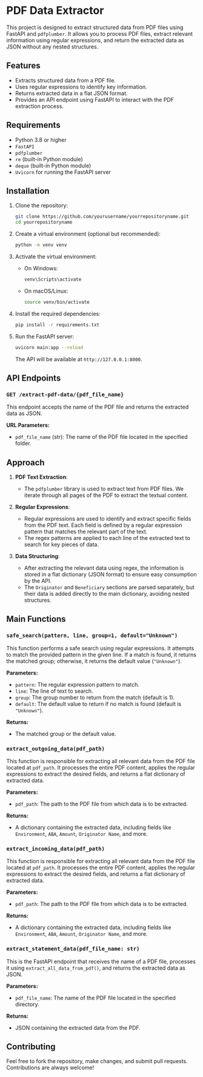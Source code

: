 # PDF Data Extractor

This project is designed to extract structured data from PDF files using FastAPI and `pdfplumber`. 
It allows you to process PDF files, extract relevant information using regular expressions, and return the extracted data as JSON without any nested structures.

## Features

- Extracts structured data from a PDF file.
- Uses regular expressions to identify key information.
- Returns extracted data in a flat JSON format.
- Provides an API endpoint using FastAPI to interact with the PDF extraction process.

## Requirements

- Python 3.8 or higher
- `FastAPI`
- `pdfplumber`
- `re` (built-in Python module)
- `deque` (built-in Python module)
- `Uvicorn` for running the FastAPI server

## Installation

1. Clone the repository:

   ```bash
   git clone https://github.com/yourusername/yourrepositoryname.git
   cd yourrepositoryname
   ```

2. Create a virtual environment (optional but recommended):

   ```bash
   python -m venv venv
   ```

3. Activate the virtual environment:

   - On Windows:

     ```bash
     venv\Scripts\activate
     ```

   - On macOS/Linux:

     ```bash
     source venv/bin/activate
     ```

4. Install the required dependencies:

   ```bash
   pip install -r requirements.txt
   ```

5. Run the FastAPI server:

   ```bash
   uvicorn main:app --reload
   ```

   The API will be available at `http://127.0.0.1:8000`.

## API Endpoints

### `GET /extract-pdf-data/{pdf_file_name}`

This endpoint accepts the name of the PDF file and returns the extracted data as JSON.

**URL Parameters:**
- `pdf_file_name` (str): The name of the PDF file located in the specified folder.

## Approach

1. **PDF Text Extraction**: 
   - The `pdfplumber` library is used to extract text from PDF files. We iterate through all pages of the PDF to extract the textual content.

2. **Regular Expressions**:
   - Regular expressions are used to identify and extract specific fields from the PDF text. Each field is defined by a regular expression pattern that matches the relevant part of the text.
   - The regex patterns are applied to each line of the extracted text to search for key pieces of data.

3. **Data Structuring**:
   - After extracting the relevant data using regex, the information is stored in a flat dictionary (JSON format) to ensure easy consumption by the API.
   - The `Originator` and `Beneficiary` sections are parsed separately, but their data is added directly to the main dictionary, avoiding nested structures.

## Main Functions

### `safe_search(pattern, line, group=1, default="Unknown")`

This function performs a safe search using regular expressions. It attempts to match the provided pattern in the given line. If a match is found, it returns the matched group; otherwise, it returns the default value (`"Unknown"`).

**Parameters:**
- `pattern`: The regular expression pattern to match.
- `line`: The line of text to search.
- `group`: The group number to return from the match (default is 1).
- `default`: The default value to return if no match is found (default is `"Unknown"`).

**Returns:**
- The matched group or the default value.

### `extract_outgoing_data(pdf_path)`

This function is responsible for extracting all relevant data from the PDF file located at `pdf_path`. It processes the entire PDF content, applies the regular expressions to extract the desired fields, and returns a flat dictionary of extracted data.

**Parameters:**
- `pdf_path`: The path to the PDF file from which data is to be extracted.

**Returns:**
- A dictionary containing the extracted data, including fields like `Environment`, `ABA`, `Amount`, `Originator Name`, and more.

### `extract_incoming_data(pdf_path)`

This function is responsible for extracting all relevant data from the PDF file located at `pdf_path`. It processes the entire PDF content, applies the regular expressions to extract the desired fields, and returns a flat dictionary of extracted data.

**Parameters:**
- `pdf_path`: The path to the PDF file from which data is to be extracted.

**Returns:**
- A dictionary containing the extracted data, including fields like `Environment`, `ABA`, `Amount`, `Originator Name`, and more.


### `extract_statement_data(pdf_file_name: str)`

This is the FastAPI endpoint that receives the name of a PDF file, processes it using `extract_all_data_from_pdf()`, and returns the extracted data as JSON.

**Parameters:**
- `pdf_file_name`: The name of the PDF file located in the specified directory.

**Returns:**
- JSON containing the extracted data from the PDF.

## Contributing

Feel free to fork the repository, make changes, and submit pull requests. Contributions are always welcome!
